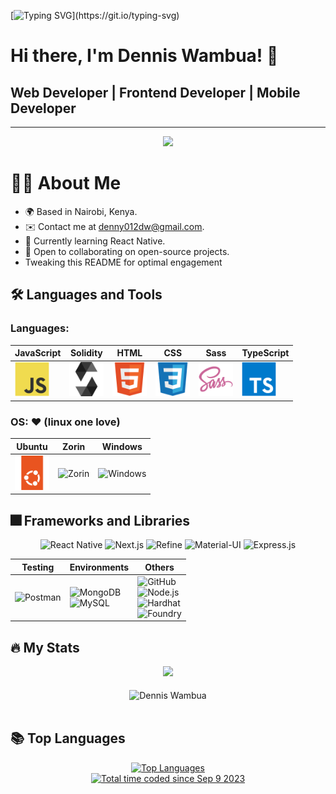 <!-- Typing SVG -->
[![Typing SVG](https://readme-typing-svg.herokuapp.com/?lines=Hello+Human+👋...)](https://git.io/typing-svg)

# Hi there, I'm Dennis Wambua! 👋

## Web Developer | Frontend Developer | Mobile Developer
-----------------

<div align="center">
  <img src="https://media.giphy.com/media/gjrYDwbjnK8x36xZIO/giphy.gif" width="300"/>
</div>



  # 👨‍💻 About Me
<div align="justify">


  - 🌍 Based in Nairobi, Kenya.                                           
  - ✉️ Contact me at [denny012dw@gmail.com](mailto:denny012dw@gmail.com).
  - 🧠 Currently learning React Native.
  - 🤝 Open to collaborating on open-source projects.
  - Tweaking this README for optimal engagement 
</div>


## :hammer_and_wrench: Languages and Tools

<div>

### Languages:
| JavaScript | Solidity | HTML | CSS | Sass | TypeScript |
|----------|----------|----------|----------|----------|----------|
|  <img src="https://github.com/devicons/devicon/blob/master/icons/javascript/javascript-original.svg" title="JavaScript" alt="JavaScript" width="55" height="55"/> |  <img src="https://github.com/devicons/devicon/blob/master/icons/solidity/solidity-original.svg" title="Solidity" alt="Solidity" width="55" height="55"/> | <img src="https://github.com/devicons/devicon/blob/master/icons/html5/html5-original.svg" title="HTML" alt="HTML" width="55" height="55"/> | <img src="https://github.com/devicons/devicon/blob/master/icons/css3/css3-original.svg" title="CSS" alt="CSS" width="55" height="55"/> | <img src="https://github.com/devicons/devicon/blob/master/icons/sass/sass-original.svg" title="Sass" alt="Sass" width="55" height="55"/> | <img src="https://github.com/devicons/devicon/blob/master/icons/typescript/typescript-original.svg" title="TypeScript" alt="TypeScript" width="55" height="55"/> |


### OS: ❤️ (linux one love)

 <div>

  | Ubuntu | Zorin | Windows |
  |----------|----------|----------|
  | <img src="https://github.com/devicons/devicon/blob/master/icons/ubuntu/ubuntu-original.svg" title="Ubuntu" alt="Ubuntu" width="55" height="55"/> | <img src="https://www.svgrepo.com/show/424926/zorin-logo-linux.svg" title="Zorin" alt="Zorin" width="55" height="55"/> | <img src="https://upload.wikimedia.org/wikipedia/commons/0/05/Windows_10_Logo.svg" title="Windows" alt="Windows" width="55" height="55"/> |
</div>

## 🎆 Frameworks and Libraries 


<div align="center">
  <img src="https://img.shields.io/badge/React_Native-%23000000.svg?style=for-the-badge&logo=react&logoColor=61DAFB" alt="React Native" />
  <img src="https://img.shields.io/badge/Next.js-%23000000.svg?style=for-the-badge&logo=next.js&logoColor=white" alt="Next.js" />
  <img src="https://img.shields.io/badge/Refine-%238E44AD.svg?style=for-the-badge" alt="Refine" />
  <img src="https://img.shields.io/badge/Material_UI-%230081CB.svg?style=for-the-badge&logo=material-ui&logoColor=white" alt="Material-UI" />
  <img src="https://img.shields.io/badge/Express.js-%23404d59.svg?style=for-the-badge&logo=express&logoColor=%2300a8e8" alt="Express.js" />
</div>

<div align="center">
  <table>
    <thead>
      <tr>
        <th>Testing</th>
        <th>Environments</th>
        <th>Others</th>
      </tr>
    </thead>
    <tbody>
      <tr>
        <td>
          <img src="https://img.shields.io/badge/Postman-FF6C37?style=for-the-badge&logo=postman&logoColor=white" alt="Postman" />
        </td>
        <td>
          <img src="https://img.shields.io/badge/MongoDB-%234EA94B.svg?style=for-the-badge&logo=mongodb&logoColor=white" alt="MongoDB" /><br/>
          <img src="https://img.shields.io/badge/MySQL-%234479A1.svg?style=for-the-badge&logo=mysql&logoColor=white" alt="MySQL" />
        </td>
        <td>
          <img src="https://img.shields.io/badge/GitHub-%23121011.svg?style=for-the-badge&logo=github&logoColor=white" alt="GitHub" /><br/>
          <img src="https://img.shields.io/badge/Node.js-%23339933.svg?style=for-the-badge&logo=node.js&logoColor=white" alt="Node.js" /><br/>
          <img src="https://img.shields.io/badge/Hardhat-2C2C2C?style=for-the-badge&logo=hardhat&logoColor=white" alt="Hardhat" /><br/>
          <img src="https://img.shields.io/badge/Foundry-0078D4?style=for-the-badge&logo=microsoft&logoColor=white" alt="Foundry" />
        </td>
      </tr>
    </tbody>
  </table>
</div>



## :fire: My Stats

<div align="center">
  <a href="https://github.com/Dennis-DW">
    <img src="https://github-readme-stats.vercel.app/api?username=Dennis-DW&show_icons=true&theme=dark&width=600&height=250" />
  </a>
</div>



<br>


<div align="center">
  <img align="center" src="https://github-readme-streak-stats.herokuapp.com/?user=Dennis-DW&theme=dark" alt="Dennis Wambua" />
</div>

<br>

## :books: Top Languages

<div align="center">
  <a href="https://github.com/Dennis-DW">
    <img src="https://github-readme-stats.vercel.app/api/top-langs/?username=Dennis-DW&layout=compact&show_icons=true&theme=dark&langs_count=6" alt="Top Languages" />
  </a>
</div>

<!-- WakaTime Badge -->
<div align="center">
  <a href="https://wakatime.com/@2c133a45-3a76-4464-b94e-4a43b7a0be67" target="_blank">
    <img src="https://wakatime.com/badge/user/2c133a45-3a76-4464-b94e-4a43b7a0be67.svg" alt="Total time coded since Sep 9 2023" />
  </a>
</div>



